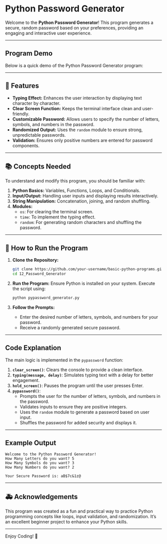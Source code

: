# Python Password Generator

Welcome to the **Python Password Generator**! This program generates a secure, random password based on your preferences, providing an engaging and interactive user experience.

---

## Program Demo
Below is a quick demo of the Python Password Generator program:

---


## 🚀 Features

- **Typing Effect:** Enhances the user interaction by displaying text character by character.
- **Clear Screen Function:** Keeps the terminal interface clean and user-friendly.
- **Customizable Password:** Allows users to specify the number of letters, symbols, and numbers in the password.
- **Randomized Output:** Uses the `random` module to ensure strong, unpredictable passwords.
- **Validation:** Ensures only positive numbers are entered for password components.

---

## 📚 Concepts Needed

To understand and modify this program, you should be familiar with:

1. **Python Basics:** Variables, Functions, Loops, and Conditionals.
2. **Input/Output:** Handling user inputs and displaying results interactively.
3. **String Manipulation:** Concatenation, joining, and random shuffling.
4. **Modules:**
   - `os`: For clearing the terminal screen.
   - `time`: To implement the typing effect.
   - `random`: For generating random characters and shuffling the password.

---

## 📄 How to Run the Program

1. **Clone the Repository:**
   ```bash
   git clone https://github.com/your-username/basic-python-programs.git
   cd 12_Password_Generator
   ```

2. **Run the Program:**
   Ensure Python is installed on your system. Execute the script using:
   ```bash
   python pypassword_generator.py
   ```

3. **Follow the Prompts:**
   - Enter the desired number of letters, symbols, and numbers for your password.
   - Receive a randomly generated secure password.

---

## Code Explanation

The main logic is implemented in the `pypassword` function:

1. **`clear_screen()`**: Clears the console to provide a clean interface.
2. **`typing(message, delay)`**: Simulates typing text with a delay for better engagement.
3. **`hold_screen()`**: Pauses the program until the user presses Enter.
4. **`pypassword()`**:
   - Prompts the user for the number of letters, symbols, and numbers in the password.
   - Validates inputs to ensure they are positive integers.
   - Uses the `random` module to generate a password based on user input.
   - Shuffles the password for added security and displays it.

---

## Example Output

```plaintext
Welcome to the Python Password Generator!
How Many Letters do you want? 5
How Many Symbols do you want? 3
How Many Numbers do you want? 2

Your Secure Password is: aB$7c&1z@
```

---

## 🚑 Acknowledgements

This program was created as a fun and practical way to practice Python programming concepts like loops, input validation, and randomization. It’s an excellent beginner project to enhance your Python skills.

---

Enjoy Coding! 🔐
